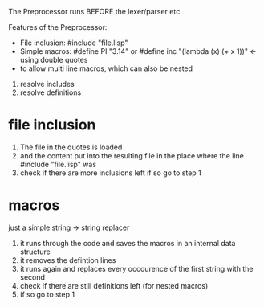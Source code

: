 The Preprocessor runs BEFORE the lexer/parser etc.

Features of the Preprocessor:
- File inclusion: #include "file.lisp"
- Simple macros: #define PI "3.14" or #define inc "(lambda (x) (+ x 1))" <- using double quotes
- to allow multi line macros, which can also be nested

1. resolve includes
2. resolve definitions

# file inclusion
1. The file in the quotes is loaded 
2. and the content put into the resulting file in the place where the line #include "file.lisp" was
3. check if there are more inclusions left if so go to step 1

# macros
just a simple string -> string replacer
1. it runs through the code and saves the macros in an internal data structure
2. it removes the defintion lines 
3. it runs again and replaces every occourence of the first string with the second
4. check if there are still definitions left (for nested macros)
5. if so go to step 1